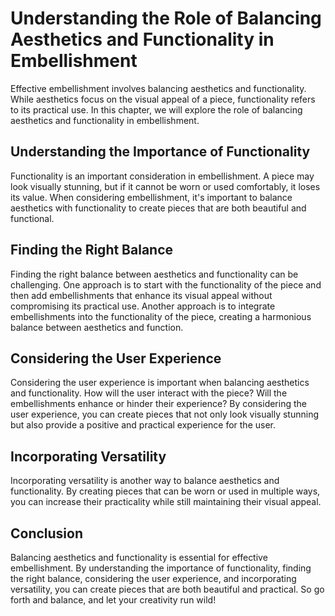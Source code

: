Understanding the Role of Balancing Aesthetics and Functionality in Embellishment
====================================================================================================================================

Effective embellishment involves balancing aesthetics and functionality. While aesthetics focus on the visual appeal of a piece, functionality refers to its practical use. In this chapter, we will explore the role of balancing aesthetics and functionality in embellishment.

Understanding the Importance of Functionality
---------------------------------------------

Functionality is an important consideration in embellishment. A piece may look visually stunning, but if it cannot be worn or used comfortably, it loses its value. When considering embellishment, it's important to balance aesthetics with functionality to create pieces that are both beautiful and functional.

Finding the Right Balance
-------------------------

Finding the right balance between aesthetics and functionality can be challenging. One approach is to start with the functionality of the piece and then add embellishments that enhance its visual appeal without compromising its practical use. Another approach is to integrate embellishments into the functionality of the piece, creating a harmonious balance between aesthetics and function.

Considering the User Experience
-------------------------------

Considering the user experience is important when balancing aesthetics and functionality. How will the user interact with the piece? Will the embellishments enhance or hinder their experience? By considering the user experience, you can create pieces that not only look visually stunning but also provide a positive and practical experience for the user.

Incorporating Versatility
-------------------------

Incorporating versatility is another way to balance aesthetics and functionality. By creating pieces that can be worn or used in multiple ways, you can increase their practicality while still maintaining their visual appeal.

Conclusion
----------

Balancing aesthetics and functionality is essential for effective embellishment. By understanding the importance of functionality, finding the right balance, considering the user experience, and incorporating versatility, you can create pieces that are both beautiful and practical. So go forth and balance, and let your creativity run wild!

